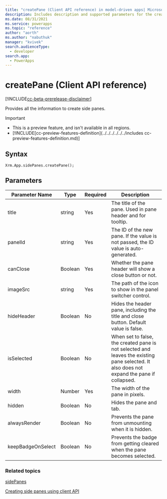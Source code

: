 ```yaml
---
title: "createPane (Client API reference) in model-driven apps| MicrosoftDocs"
description: Includes description and supported parameters for the createPane method.
ms.date: 08/31/2021
ms.service: powerapps
ms.topic: "reference"
author: "aorth"
ms.author: "nabuthuk"
manager: "kvivek"
search.audienceType: 
  - developer
search.app: 
  - PowerApps
---
```

# createPane (Client API reference)

[!INCLUDE[cc-beta-prerelease-disclaimer](../../../../../../includes/cc-beta-prerelease-disclaimer.md)]

Provides all the information to create side panes.

> [!IMPORTANT]
> - This is a preview feature, and isn't available in all regions.
> - [!INCLUDE[cc-preview-features-definition](../../../../../../includes cc-preview-features-definition.md)]

## Syntax

`Xrm.App.sidePanes.createPane();`

## Parameters

|Parameter Name| Type| Required|Description|
|-------------|------|---------|------------|
|title|string|Yes|The title of the pane. Used in pane header and for tooltip.|
|panelId|string|Yes| The ID of the new pane. If the value is not passed, the ID value is auto-generated.|
|canClose|Boolean|Yes| Whether the pane header will show a close button or not.|
|imageSrc|string|Yes| The path of the icon to show in the panel switcher control.|
|hideHeader|Boolean|No| Hides the header pane, including the title and close button. Default value is false.|
|isSelected|Boolean|No| When set to false, the created pane is not selected and leaves the existing pane selected. It also does not expand the pane if collapsed.|
|width|Number|Yes| The width of the pane in pixels.|
|hidden|Boolean|No| Hides the pane and tab.|
|alwaysRender|Boolean| No|Prevents the pane from unmounting when it is hidden.|
|keepBadgeOnSelect|Boolean|No| Prevents the badge from getting cleared when the pane becomes selected.|


### Related topics

[sidePanes](../../xrm-app-sidepanes.md)

[Creating side panes using client API](../../../create-app-side-panes.md)